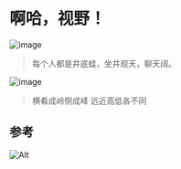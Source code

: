 # 啊哈，视野！

![image](https://user-images.githubusercontent.com/101438005/157998182-24b5f681-1243-42c6-b2be-a2ae34faa4a7.png)
> 每个人都是井底蛙，坐井观天，聊天阔。

![image](https://user-images.githubusercontent.com/101438005/157998225-1c45e4bb-4b26-4eda-9d06-76d65fd9b23d.png)
> 横看成岭侧成峰 远近高低各不同


## 参考

![Alt](https://repobeats.axiom.co/api/embed/4ceac530e2143e936647fe65dd195efb79b258bb.svg "Repobeats analytics image")


